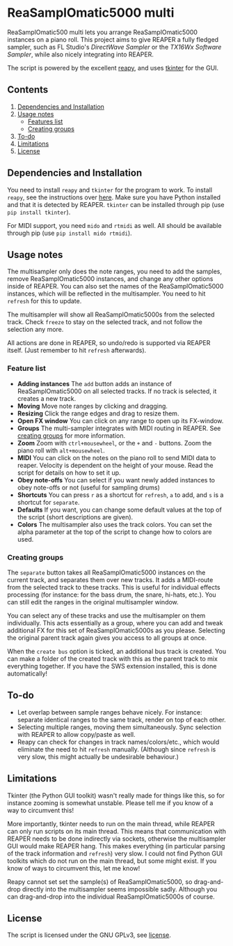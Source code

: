 # ReaSamplOmatic5000 multi

 ReaSamplOmatic500 multi lets you arrange ReaSamplOmatic5000 instances on a piano roll. This project aims to give REAPER a fully fledged sampler, such as FL Studio's _DirectWave Sampler_ or the _TX16Wx Software Sampler_, while also nicely integrating into REAPER.

 The script is powered by the excellent [reapy](https://github.com/RomeoDespres/reapy), and uses [tkinter](https://docs.python.org/3/library/tkinter.html) for the GUI.

## Contents

1. [Dependencies and Installation](#dependencies-and-installation)
2. [Usage notes](#usage-notes)
    * [Features list](#feature-list)
    * [Creating groups](#creating-groups)
3. [To-do](#to-do)
4. [Limitations](#limitations)
5. [License](#license)

## Dependencies and Installation

You need to install `reapy` and `tkinter` for the program to work. To install `reapy`, see the instructions over [here](https://github.com/RomeoDespres/reapy#Installation). Make sure you have Python installed and that it is detected by REAPER. `tkinter` can be installed through pip (use `pip install tkinter`).

For MIDI support, you need `mido` and `rtmidi` as well. All should be available through pip (use `pip install mido rtmidi`).

## Usage notes

The multisampler only does the note ranges, you need to add the samples, remove ReaSamplOmatic5000 instances, and change any other options inside of REAPER. You can also set the names of the ReaSamplOmatic5000 instances, which will be reflected in the multisampler. You need to hit `refresh` for this to update.

The multisampler will show all ReaSamplOmatic5000s from the selected track. Check `freeze` to stay on the selected track, and not follow the selection any more.

All actions are done in REAPER, so undo/redo is supported via REAPER itself. (Just remember to hit `refresh` afterwards).

### Feature list

 * __Adding instances__ The `add` button adds an instance of ReaSamplOmatic5000 on all selected tracks. If no track is selected, it creates a new track.
 * __Moving__ Move note ranges by clicking and dragging.
 * __Resizing__ Click the range edges and drag to resize them.
 * __Open FX window__ You can click on any range to open up its FX-window.
 * __Groups__ The multi-sampler integrates with MIDI routing in REAPER. See [creating groups](#creating-groups) for more information.
 * __Zoom__ Zoom with `ctrl+mousewheel`, or the `+` and `-` buttons. Zoom the piano roll with `alt+mousewheel`.
 * __MIDI__ You can click on the notes on the piano roll to send MIDI data to reaper. Velocity is dependent on the height of your mouse. Read the script for details on how to set it up.
 * __Obey note-offs__ You can select if you want newly added instances to obey note-offs or not (useful for sampling drums)
 * __Shortcuts__ You can press `r` as a shortcut for `refresh`, `a` to add, and `s` is a shortcut for `separate`.
 * __Defaults__ If you want, you can change some default values at the top of the script (short descriptions are given).
 * __Colors__ The multisampler also uses the track colors. You can set the alpha parameter at the top of the script to change how to colors are used.

### Creating groups

The `separate` button takes all ReaSamplOmatic5000 instances on the current track, and separates them over new tracks. It adds a MIDI-route from the selected track to these tracks. This is useful for individual effects processing (for instance: for the bass drum, the snare, hi-hats, etc.). You can still edit the ranges in the original multisampler window.

You can select any of these tracks and use the multisampler on them individually. This acts essentially as a group, where you can add and tweak additional FX for this set of ReaSamplOmatic5000s as you please. Selecting the original parent track again gives you access to all groups at once.

When the `create bus` option is ticked, an additional bus track is created. You can make a folder of the created track with this as the parent track to mix everything together. If you have the SWS extension installed, this is done automatically!

## To-do
 * Let overlap between sample ranges behave nicely. For instance: separate identical ranges to the same track, render on top of each other.
 * Selecting multiple ranges, moving them simultaneously. Sync selection with REAPER to allow copy/paste as well.
 * Reapy can check for changes in track names/colors/etc., which would eliminate the need to hit `refresh` manually. (Although since `refresh` is very slow, this might actually be undesirable behaviour.)



## Limitations

Tkinter (the Python GUI toolkit) wasn't really made for things like this, so for instance zooming is somewhat unstable. Please tell me if you know of a way to circumvent this!

More importantly, tkinter needs to run on the main thread, while REAPER can only run scripts on its main thread.
This means that communication with REAPER needs to be done indirectly via sockets, otherwise the multisampler GUI would make REAPER hang. This makes everything (in particular parsing of the track information and `refresh`) very slow. I could not find Python GUI toolkits which do not run on the main thread, but some might exist. If you know of ways to circumvent this, let me know!

Reapy cannot set set the sample(s) of ReaSamplOmatic5000, so drag-and-drop directly into the multisampler seems impossible sadly. Although you can drag-and-drop into the individual ReaSamplOmatic5000s of course.

## License

The script is licensed under the GNU GPLv3, see [license](LICENSE.txt).
